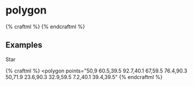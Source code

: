 # polygon

{% craftml %}
<craft>
    <polygon points="0,0 10,0 10,10 5,15 0,10"/>
</craft>
{% endcraftml %}


## Examples

Star

{% craftml %}
<craft>
    <polygon points="50,9 60.5,39.5 92.7,40.1 67,59.5 76.4,90.3 50,71.9 23.6,90.3 32.9,59.5 7.2,40.1 39.4,39.5"
</craft>
{% endcraftml %}
